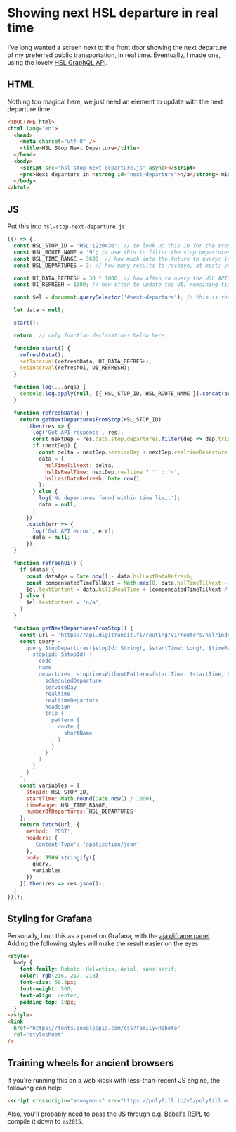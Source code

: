 # Showing next HSL departure in real time

I've long wanted a screen next to the front door showing the next departure of my preferred public transportation, in real time. Eventually, I made one, using the lovely [HSL GraphQL API](https://digitransit.fi/en/developers/apis/1-routing-api/0-graphql/).

## HTML

Nothing too magical here, we just need an element to update with the next departure time:

```html
<!DOCTYPE html>
<html lang="en">
  <head>
    <meta charset="utf-8" />
    <title>HSL Stop Next Departure</title>
  </head>
  <body>
    <script src="hsl-stop-next-departure.js" async></script>
    <pre>Next departure in <strong id="next-departure">n/a</strong> minutes</pre>
  </body>
</html>
```

## JS

Put this into `hsl-stop-next-departure.js`:

```js
(() => {
  const HSL_STOP_ID = 'HSL:1220430'; // to look up this ID for the stop you want, query https://api.digitransit.fi/routing/v1/routers/hsl/index/graphql with e.g. { "query": "{stops(name: \"Kotkankatu\") {name gtfsId code}}" }
  const HSL_ROUTE_NAME = '9'; // use this to filter the stop departures to only the route you want (e.g. tram "9")
  const HSL_TIME_RANGE = 3600; // how much into the future to query; in this case, if there's no departures in 1 hour, show nothing
  const HSL_DEPARTURES = 3; // how many results to receive, at most; you may need to increase this for busy stops

  const UI_DATA_REFRESH = 30 * 1000; // how often to query the HSL API for new data; please don't abuse it
  const UI_REFRESH = 1000; // how often to update the UI; remaining time is extrapolated based on the latest data refresh

  const $el = document.querySelector('#next-departure'); // this is the element that will be used for output

  let data = null;

  start();

  return; // only function declarations below here

  function start() {
    refreshData();
    setInterval(refreshData, UI_DATA_REFRESH);
    setInterval(refreshUi, UI_REFRESH);
  }

  function log(...args) {
    console.log.apply(null, [{ HSL_STOP_ID, HSL_ROUTE_NAME }].concat(args));
  }

  function refreshData() {
    return getNextDeparturesFromStop(HSL_STOP_ID)
      .then(res => {
        log('Got API response', res);
        const nextDep = res.data.stop.departures.filter(dep => dep.trip.pattern.route.shortName === HSL_ROUTE_NAME)[0];
        if (nextDep) {
          const delta = nextDep.serviceDay + nextDep.realtimeDeparture - Math.round(Date.now() / 1000);
          data = {
            hslTimeTilNext: delta,
            hslIsRealTime: nextDep.realtime ? '' : '~',
            hslLastDataRefresh: Date.now()
          };
        } else {
          log('No departures found within time limit');
          data = null;
        }
      })
      .catch(err => {
        log('Got API error', err);
        data = null;
      });
  }

  function refreshUi() {
    if (data) {
      const dataAge = Date.now() - data.hslLastDataRefresh;
      const compensatedTimeTilNext = Math.max(0, data.hslTimeTilNext - Math.round(dataAge / 1000));
      $el.textContent = data.hslIsRealTime + (compensatedTimeTilNext / 60).toFixed(1);
    } else {
      $el.textContent = 'n/a';
    }
  }

  function getNextDeparturesFromStop() {
    const url = 'https://api.digitransit.fi/routing/v1/routers/hsl/index/graphql';
    const query = `
      query StopDepartures($stopId: String!, $startTime: Long!, $timeRange: Int!, $numberOfDepartures: Int!) {
        stop(id: $stopId) {
          code
          name
          departures: stoptimesWithoutPatterns(startTime: $startTime, timeRange: $timeRange, numberOfDepartures: $numberOfDepartures) {
            scheduledDeparture
            serviceDay
            realtime
            realtimeDeparture
            headsign
            trip {
              pattern {
                route {
                  shortName
                }
              }
            }
          }
        }
      }
    `;
    const variables = {
      stopId: HSL_STOP_ID,
      startTime: Math.round(Date.now() / 1000),
      timeRange: HSL_TIME_RANGE,
      numberOfDepartures: HSL_DEPARTURES
    };
    return fetch(url, {
      method: 'POST',
      headers: {
        'Content-Type': 'application/json'
      },
      body: JSON.stringify({
        query,
        variables
      })
    }).then(res => res.json());
  }
})();
```

## Styling for Grafana

Personally, I run this as a panel on Grafana, with the [ajax/iframe panel](https://grafana.com/plugins/ryantxu-ajax-panel). Adding the following styles will make the result easier on the eyes:

```html
<style>
  body {
    font-family: Roboto, Helvetica, Arial, sans-serif;
    color: rgb(216, 217, 218);
    font-size: 58.5px;
    font-weight: 500;
    text-align: center;
    padding-top: 10px;
  }
</style>
<link
  href="https://fonts.googleapis.com/css?family=Roboto"
  rel="stylesheet"
/>
```

## Training wheels for ancient browsers

If you're running this on a web kiosk with less-than-recent JS engine, the following can help:

```html
<script crossorigin="anonymous" src="https://polyfill.io/v3/polyfill.min.js?features=fetch"></script>
```

Also, you'll probably need to pass the JS through e.g. [Babel's REPL](https://babeljs.io/en/repl) to compile it down to `es2015`.
